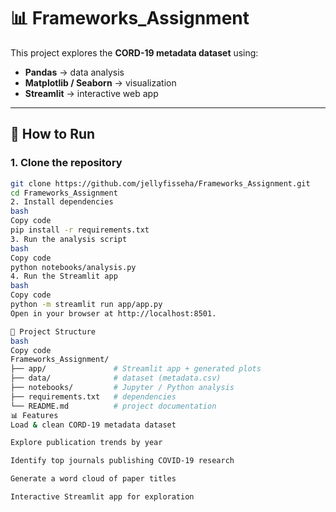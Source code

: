 # 📊 Frameworks_Assignment  

This project explores the **CORD-19 metadata dataset** using:  
- **Pandas** → data analysis  
- **Matplotlib / Seaborn** → visualization  
- **Streamlit** → interactive web app  

---

## 🚀 How to Run  

### 1. Clone the repository  
```bash
git clone https://github.com/jellyfisseha/Frameworks_Assignment.git
cd Frameworks_Assignment
2. Install dependencies
bash
Copy code
pip install -r requirements.txt
3. Run the analysis script
bash
Copy code
python notebooks/analysis.py
4. Run the Streamlit app
bash
Copy code
python -m streamlit run app/app.py
Open in your browser at http://localhost:8501.

📂 Project Structure
bash
Copy code
Frameworks_Assignment/
├── app/               # Streamlit app + generated plots
├── data/              # dataset (metadata.csv)
├── notebooks/         # Jupyter / Python analysis
├── requirements.txt   # dependencies
└── README.md          # project documentation
📊 Features
Load & clean CORD-19 metadata dataset

Explore publication trends by year

Identify top journals publishing COVID-19 research

Generate a word cloud of paper titles

Interactive Streamlit app for exploration